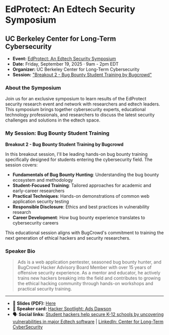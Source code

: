 # EdProtect: An Edtech Security Symposium
## UC Berkeley Center for Long-Term Cybersecurity

- **Event:** [EdProtect: An Edtech Security Symposium](https://www.eventbrite.com/e/edprotect-an-edtech-security-symposium-tickets-1537506406049?aff=oddtdtcreator)
- **Date:** Friday, September 19, 2025 · 9am - 2pm EDT
- **Organizer:** UC Berkeley Center for Long-Term Cybersecurity
- **Session:** ["Breakout 2 - Bug Bounty Student Training by Bugcrowd"](https://www.eventbrite.com/e/edprotect-an-edtech-security-symposium-tickets-1537506406049?aff=oddtdtcreator)

### About the Symposium

Join us for an exclusive symposium to learn results of the EdProtect security research event and network with researchers and edtech leaders. This symposium brings together cybersecurity experts, educational technology professionals, and researchers to discuss the latest security challenges and solutions in the edtech space.

### My Session: Bug Bounty Student Training

**Breakout 2 - Bug Bounty Student Training by Bugcrowd**

In this breakout session, I'll be leading hands-on bug bounty training specifically designed for students entering the cybersecurity field. The session covers:

- **Fundamentals of Bug Bounty Hunting**: Understanding the bug bounty ecosystem and methodology
- **Student-Focused Training**: Tailored approaches for academic and early-career researchers
- **Practical Techniques**: Hands-on demonstrations of common web application security testing
- **Responsible Disclosure**: Ethics and best practices in vulnerability research
- **Career Development**: How bug bounty experience translates to cybersecurity careers

This educational session aligns with BugCrowd's commitment to training the next generation of ethical hackers and security researchers.

### Speaker Bio

> Ads is a web application pentester, seasoned bug bounty hunter, and BugCrowd Hacker Advisory Board Member with over 15 years of offensive security experience. As a mentor and educator, he actively trains new hackers breaking into the field and contributes to growing the ethical hacking community through hands-on workshops and practical security training.

---

- 📄 **Slides (PDF):** [Here](https://github.com/GangGreenTemperTatum/speaking/blob/2a2fae17b17c4fa6ff9c6571c7027db40cd16311/docs/conferences/bugcrowd/2025/september/edprotect/A%20Bug%20Hunter's%20Journey%20from%20CTFs%20to%20Cash%20-%20Ads%20Dawson%20and%20Tati%20Uklist%20-%20EdProtect_%20An%20Edtech%20Security%20Symposium%20-%20September%2019%202025.pdf)
- 📣 **Speaker card:** [Hacker Spotlight: Ads Dawson](https://www.bugcrowd.com/blog/hacker-spotlight-ads-dawson/)
- 🗣️ **Social links:** [Student hackers help secure K-12 schools by uncovering vulnerabilities in major Edtech software](https://cltc.berkeley.edu/2025/09/29/student-hackers-help-secure-k-12-schools-by-uncovering-vulnerabilities-in-major-edtech-software/) | [LinkedIn: Center for Long-Term CyberSecurity](https://www.linkedin.com/posts/cltcberkeley_k12-cyber-publicinterestcybersecurity-activity-7378505802107764737-TK3a?utm_source=share&utm_medium=member_android&rcm=ACoAAA1p028B5AHnJgHCbLKDdcDTNnvyDWkUwzE)